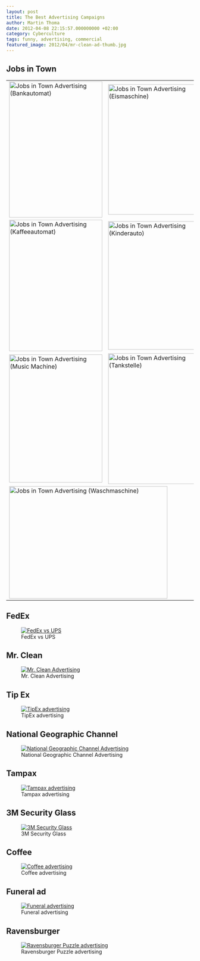 ```yaml
---
layout: post
title: The Best Advertising Campaigns
author: Martin Thoma
date: 2012-04-08 22:15:57.000000000 +02:00
category: Cyberculture
tags: funny, advertising, commercial
featured_image: 2012/04/mr-clean-ad-thumb.jpg
---
```

<h2>Jobs in Town</h2>
<table>
<tr>
<td>
<img src="../images/2012/04/jobs-in-town-bankautomat.jpg" alt="Jobs in Town Advertising (Bankautomat)" title="Jobs in Town Advertising (Bankautomat)" width="250" height="366" class="size-full wp-image-21571" />
</td>
<td>
<img src="../images/2012/04/jobs-in-town-eismaschine.jpg" alt="Jobs in Town Advertising (Eismaschine)" title="Jobs in Town Advertising (Eismaschine)" width="250" height="350" class="size-full wp-image-21581" /></td>
</tr>

<tr>
<td>
<img src="../images/2012/04/jobs-in-town-kaffeeautomat.jpg" alt="Jobs in Town Advertising (Kaffeeautomat)" title="Jobs in Town Advertising (Kaffeeautomat)" width="250" height="353" class="size-full wp-image-21591" /></td>
<td>
<img src="../images/2012/04/jobs-in-town-kinderauto.jpg" alt="Jobs in Town Advertising (Kinderauto)" title="Jobs in Town Advertising (Kinderauto)" width="250" height="345" class="size-full wp-image-21601" /></td>
</tr>

<tr>
<td>
<img src="../images/2012/04/jobs-in-town-music-machine-ad.jpg" alt="Jobs in Town Advertising (Music Machine)" title="Jobs in Town Advertising (Music Machine)" width="250" height="344" class="size-full wp-image-21611" /></td>
<td>
<img src="../images/2012/04/jobs-in-town-tankstelle.jpg" alt="Jobs in Town Advertising (Tankstelle)" title="Jobs in Town Advertising (Tankstelle)" width="250" height="351" class="size-full wp-image-21621" /></td>
</tr>

<tr>
<td colspan="2">
<img src="../images/2012/04/jobs-in-town-washing-machine.jpg" alt="Jobs in Town Advertising (Waschmaschine)" title="Jobs in Town Advertising (Waschmaschine)" width="425" height="302" class="size-full wp-image-21631" /></td>
</tr>
</table>

<h2>FedEx</h2>
<figure class="aligncenter">
            <a href="../images/2012/04/fedex-ad.jpg"><img src="../images/2012/04/fedex-ad.jpg" alt="FedEx vs UPS" style="max-width:410px;max-height:274px" class="size-full wp-image-21661"/></a>
            <figcaption class="text-center">FedEx vs UPS</figcaption>
        </figure>

<h2>Mr. Clean</h2>
<figure class="aligncenter">
            <a href="../images/2012/04/mr-clean-ad.jpg"><img src="../images/2012/04/mr-clean-ad.jpg" alt="Mr. Clean Advertising" style="max-width:425px;max-height:289px" class="size-full wp-image-21671"/></a>
            <figcaption class="text-center">Mr. Clean Advertising</figcaption>
        </figure>

<h2>Tip Ex</h2>
<figure class="aligncenter">
            <a href="../images/2012/04/tipex-ad.jpg"><img src="../images/2012/04/tipex-ad.jpg" alt="TipEx advertising" style="max-width:425px;max-height:531px" class="size-full wp-image-21691"/></a>
            <figcaption class="text-center">TipEx advertising</figcaption>
        </figure>

<h2>National Geographic Channel</h2>
<figure class="aligncenter">
            <a href="../images/2012/04/national-geographic-channel-ad.png"><img src="../images/2012/04/national-geographic-channel-ad.png" alt="National Geographic Channel Advertising" style="max-width:425px;max-height:449px" class="size-full wp-image-21681"/></a>
            <figcaption class="text-center">National Geographic Channel Advertising</figcaption>
        </figure>

<h2>Tampax</h2>
<figure class="aligncenter">
            <a href="../images/2012/04/tampax-ad.jpg"><img src="../images/2012/04/tampax-ad.jpg" alt="Tampax advertising" style="max-width:425px;max-height:407px" class="size-full wp-image-21701"/></a>
            <figcaption class="text-center">Tampax advertising</figcaption>
        </figure>

<h2>3M Security Glass</h2>
<figure class="aligncenter">
            <a href="../images/2012/04/3m-ad.jpg"><img src="../images/2012/04/3m-ad.jpg" alt="3M Security Glass" style="max-width:425px;max-height:529px" class="size-full wp-image-21711"/></a>
            <figcaption class="text-center">3M Security Glass</figcaption>
        </figure>

<h2>Coffee</h2>
<figure class="aligncenter">
            <a href="../images/2012/04/coffee-ad.jpg"><img src="../images/2012/04/coffee-ad.jpg" alt="Coffee advertising" style="max-width:425px;max-height:676px" class="size-full wp-image-21721"/></a>
            <figcaption class="text-center">Coffee advertising</figcaption>
        </figure>

<h2>Funeral ad</h2>
<figure class="aligncenter">
            <a href="../images/2012/04/funeral-ad.jpg"><img src="../images/2012/04/funeral-ad.jpg" alt="Funeral advertising" style="max-width:425px;max-height:319px" class="size-full wp-image-21731"/></a>
            <figcaption class="text-center">Funeral advertising</figcaption>
        </figure>

<h2>Ravensburger</h2>
<figure class="aligncenter">
            <a href="../images/2012/04/ravensburger-puzzle-ad.jpg"><img src="../images/2012/04/ravensburger-puzzle-ad.jpg" alt="Ravensburger Puzzle advertising" style="max-width:425px;max-height:293px" class="size-full wp-image-21751"/></a>
            <figcaption class="text-center">Ravensburger Puzzle advertising</figcaption>
        </figure>
